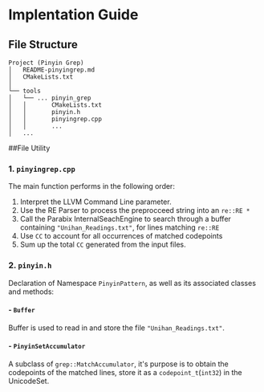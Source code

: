 # Implentation Guide

## File Structure
```
Project (Pinyin Grep)
│   README-pinyingrep.md
│   CMakeLists.txt
│
└── tools
│   └── ... pinyin_grep
│   │       CMakeLists.txt
│   │       pinyin.h
│   │       pinyingrep.cpp
│   │       ...
│   ...

```

##File Utility 

### 1. `pinyingrep.cpp` 
The main function performs in the following order:
1. Interpret the LLVM Command Line parameter.
1. Use the RE Parser to process the preprocceed string into an `re::RE *`
1. Call the Parabix InternalSeachEngine to search through a buffer containing `"Unihan_Readings.txt"`, for lines matching `re::RE`
1. Use `CC` to account for all occurrences of matched codepoints
1. Sum up the total `CC` generated from the input files.

### 2. `pinyin.h`
Declaration of Namespace `PinyinPattern`, as well as its associated classes and methods:
#### - `Buffer`
Buffer is used to read in and store the file `"Unihan_Readings.txt"`.
#### - `PinyinSetAccumulator`
A subclass of `grep::MatchAccumulator`, it's purpose is to obtain the codepoints of the matched lines, store it as a `codepoint_t`(`int32`) in the UnicodeSet.